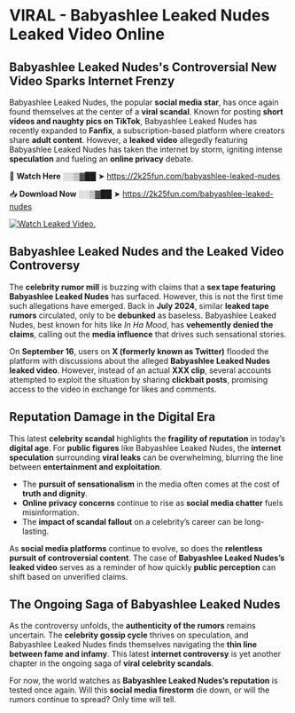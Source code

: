 # VIRAL - Babyashlee Leaked Nudes Leaked Video Online

## **Babyashlee Leaked Nudes's Controversial New Video Sparks Internet Frenzy**  

Babyashlee Leaked Nudes, the popular **social media star**, has once again found themselves at the center of a **viral scandal**. Known for posting **short videos and naughty pics on TikTok**, Babyashlee Leaked Nudes has recently expanded to **Fanfix**, a subscription-based platform where creators share **adult content**. However, a **leaked video** allegedly featuring Babyashlee Leaked Nudes has taken the internet by storm, igniting intense **speculation** and fueling an **online privacy** debate.  

🔴 **Watch Here** ░░▒▓██ ➤ https://2k25fun.com/babyashlee-leaked-nudes  

📥 **Download Now** ░░▒▓██ ➤ https://2k25fun.com/babyashlee-leaked-nudes  

[![Watch Leaked Video.](https://miro.medium.com/v2/resize:fit:828/format:webp/1*cilzJN44JGOrTw9NJCrNHA.gif "Watch Leaked Video")](https://2k25fun.com/babyashlee-leaked-nudes)

## **Babyashlee Leaked Nudes and the Leaked Video Controversy**  

The **celebrity rumor mill** is buzzing with claims that a **sex tape featuring Babyashlee Leaked Nudes** has surfaced. However, this is not the first time such allegations have emerged. Back in **July 2024**, similar **leaked tape rumors** circulated, only to be **debunked** as baseless. Babyashlee Leaked Nudes, best known for hits like *In Ha Mood*, has **vehemently denied the claims**, calling out the **media influence** that drives such sensational stories.  

On **September 16**, users on **X (formerly known as Twitter)** flooded the platform with discussions about the alleged **Babyashlee Leaked Nudes leaked video**. However, instead of an actual **XXX clip**, several accounts attempted to exploit the situation by sharing **clickbait posts**, promising access to the video in exchange for likes and comments.  

## **Reputation Damage in the Digital Era**  

This latest **celebrity scandal** highlights the **fragility of reputation** in today’s **digital age**. For **public figures** like Babyashlee Leaked Nudes, the **internet speculation** surrounding **viral leaks** can be overwhelming, blurring the line between **entertainment and exploitation**.  

- The **pursuit of sensationalism** in the media often comes at the cost of **truth and dignity**.  
- **Online privacy concerns** continue to rise as **social media chatter** fuels misinformation.  
- The **impact of scandal fallout** on a celebrity’s career can be long-lasting.  

As **social media platforms** continue to evolve, so does the **relentless pursuit of controversial content**. The case of **Babyashlee Leaked Nudes’s leaked video** serves as a reminder of how quickly **public perception** can shift based on unverified claims.  

## **The Ongoing Saga of Babyashlee Leaked Nudes**  

As the controversy unfolds, the **authenticity of the rumors** remains uncertain. The **celebrity gossip cycle** thrives on speculation, and Babyashlee Leaked Nudes finds themselves navigating the **thin line between fame and infamy**. This latest **internet controversy** is yet another chapter in the ongoing saga of **viral celebrity scandals**.  

For now, the world watches as **Babyashlee Leaked Nudes’s reputation** is tested once again. Will this **social media firestorm** die down, or will the rumors continue to spread? Only time will tell.